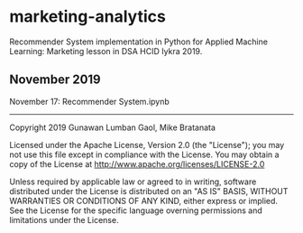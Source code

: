 # marketing-analytics
Recommender System implementation in Python for Applied Machine Learning: Marketing lesson in DSA HCID Iykra 2019.

## November 2019
November 17: Recommender System.ipynb

<hr>
Copyright 2019 Gunawan Lumban Gaol, Mike Bratanata 

Licensed under the Apache License, Version 2.0 (the "License"); you may not use this file except in compliance with the License. You may obtain a copy of the License at http://www.apache.org/licenses/LICENSE-2.0

Unless required by applicable law or agreed to in writing, software distributed under the License is distributed on an "AS IS" BASIS, WITHOUT WARRANTIES OR CONDITIONS OF ANY KIND, either express or implied. See the License for the specific language overning permissions and limitations under the License.

